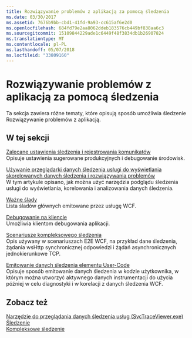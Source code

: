 ```yaml
---
title: Rozwiązywanie problemów z aplikacją za pomocą śledzenia
ms.date: 03/30/2017
ms.assetid: 7676b9bb-cbd1-41fd-9a93-cc615af6e2d0
ms.openlocfilehash: 684fd79e2aa8062ddeb183576cb449bf838aa6c3
ms.sourcegitcommit: 15109844229ade1c6449f48f3834db1b26907824
ms.translationtype: MT
ms.contentlocale: pl-PL
ms.lasthandoff: 05/07/2018
ms.locfileid: "33809160"
---
```

# <a name="using-tracing-to-troubleshoot-your-application"></a>Rozwiązywanie problemów z aplikacją za pomocą śledzenia
Ta sekcja zawiera różne tematy, które opisują sposób umożliwia śledzenie Rozwiązywanie problemów z aplikacją.  
  
## <a name="in-this-section"></a>W tej sekcji  
 [Zalecane ustawienia śledzenia i rejestrowania komunikatów](../../../../../docs/framework/wcf/diagnostics/tracing/recommended-settings-for-tracing-and-message-logging.md)  
 Opisuje ustawienia sugerowane produkcyjnych i debugowanie środowisk.  
  
 [Używanie przeglądarki danych śledzenia usługi do wyświetlania skorelowanych danych śledzenia i rozwiązywania problemów](../../../../../docs/framework/wcf/diagnostics/tracing/using-service-trace-viewer-for-viewing-correlated-traces-and-troubleshooting.md)  
 W tym artykule opisano, jak można użyć narzędzia podglądu śledzenia usługi do wyświetlania, korelowania i analizowania danych śledzenia.  
  
 [Ważne ślady](../../../../../docs/framework/wcf/diagnostics/tracing/significant-traces.md)  
 Lista śladów głównych emitowane przez usługę WCF.  
  
 [Debugowanie na kliencie](../../../../../docs/framework/wcf/diagnostics/tracing/debugging-on-the-client.md)  
 Umożliwia klientom debugowania aplikacji.  
  
 [Scenariusze kompleksowego śledzenia](../../../../../docs/framework/wcf/diagnostics/tracing/end-to-end-tracing-scenarios.md)  
 Opis używany w scenariuszach E2E WCF, na przykład dane śledzenia, żądania wsHttp synchronicznej odpowiedzi i żądań asynchronicznych jednokierunkowe TCP.  
  
 [Emitowanie danych śledzenia elementu User-Code](../../../../../docs/framework/wcf/diagnostics/tracing/emitting-user-code-traces.md)  
 Opisuje sposób emitowanie danych śledzenia w kodzie użytkownika, w którym można utworzyć aktywnego danych instrumentacji do użycia później w celu diagnostyki i w korelacji z danych śledzenia WCF.  
  
## <a name="see-also"></a>Zobacz też  
 [Narzędzie do przeglądania danych śledzenia usług (SvcTraceViewer.exe)](../../../../../docs/framework/wcf/service-trace-viewer-tool-svctraceviewer-exe.md)  
 [Śledzenie](../../../../../docs/framework/wcf/diagnostics/tracing/index.md)  
 [Kompleksowe śledzenie](../../../../../docs/framework/wcf/diagnostics/tracing/end-to-end-tracing.md)
